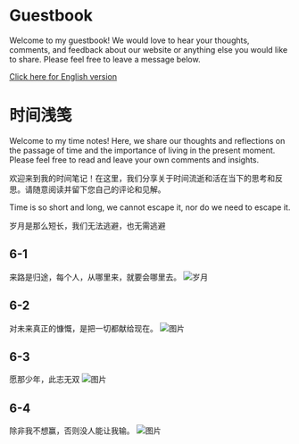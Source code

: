 # Guestbook
Welcome to my guestbook! We would love to hear your thoughts, comments, and feedback about our website or anything else you would like to share. Please feel free to leave a message below.</br>

[Click here for English version](./README-en.md)
# 时间浅笺
Welcome to my time notes! Here, we share our thoughts and reflections on the passage of time and the importance of living in the present moment. Please feel free to read and leave your own comments and insights.

欢迎来到我的时间笔记！在这里，我们分享关于时间流逝和活在当下的思考和反思。请随意阅读并留下您自己的评论和见解。

Time is so short and long, we cannot escape it, nor do we need to escape it.

岁月是那么短长，我们无法逃避，也无需逃避
## 6-1
 来路是归途，每个人，从哪里来，就要会哪里去。
 ![岁月](https://source.unsplash.com/960x640/?time)
## 6-2
 对未来真正的慷慨，是把一切都献给现在。
 ![图片](https://source.unsplash.com/960x640/?moment)
## 6-3
 愿那少年，此志无双
 ![图片](https://source.unsplash.com/960x640/?Hero&courage&man)
## 6-4
 除非我不想赢，否则没人能让我输。
  ![图片](https://source.unsplash.com/960x640/?Confidence&effort&determination)
